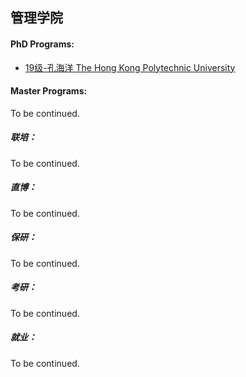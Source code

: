 ## 管理学院

#### PhD Programs:

 - [19级-孔海洋 The Hong Kong Polytechnic University](./intelligent-engineering-and-management/%5BHK%5D-19-konghaiyang.md)

#### Master Programs:
To be continued.

##### 联培：

To be continued.

##### 直博：

To be continued.

##### 保研：

To be continued.

##### 考研：

To be continued.

##### 就业：

To be continued.
